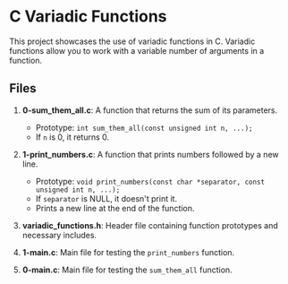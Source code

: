 # C Variadic Functions

This project showcases the use of variadic functions in C. Variadic functions allow you to work with a variable number of arguments in a function.

## Files

1. **0-sum_them_all.c**: A function that returns the sum of its parameters.
    - Prototype: `int sum_them_all(const unsigned int n, ...);`
    - If `n` is 0, it returns 0.

2. **1-print_numbers.c**: A function that prints numbers followed by a new line.
    - Prototype: `void print_numbers(const char *separator, const unsigned int n, ...);`
    - If `separator` is NULL, it doesn't print it.
    - Prints a new line at the end of the function.

3. **variadic_functions.h**: Header file containing function prototypes and necessary includes.

4. **1-main.c**: Main file for testing the `print_numbers` function.

5. **0-main.c**: Main file for testing the `sum_them_all` function.

